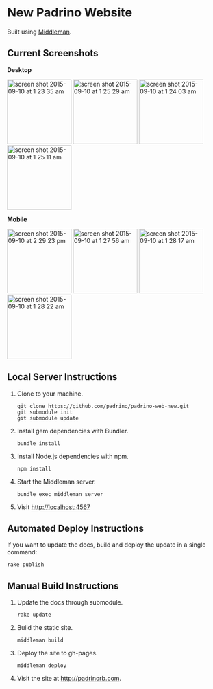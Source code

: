 # New Padrino Website

Built using [Middleman](https://github.com/middleman/middleman).

## Current Screenshots

**Desktop**

<img width="150" alt="screen shot 2015-09-10 at 1 23 35 am" src="https://cloud.githubusercontent.com/assets/8601064/9787033/a7257958-575a-11e5-86c5-e5c5995bd4fb.png"> <img width="150" alt="screen shot 2015-09-10 at 1 25 29 am" src="https://cloud.githubusercontent.com/assets/8601064/9787053/e1fb3f86-575a-11e5-8d2a-6d6c573bcdc0.png"> <img width="150" alt="screen shot 2015-09-10 at 1 24 03 am" src="https://cloud.githubusercontent.com/assets/8601064/9787042/c1e66ca2-575a-11e5-9277-a486dac40ce9.png"> <img width="150" alt="screen shot 2015-09-10 at 1 25 11 am" src="https://cloud.githubusercontent.com/assets/8601064/9787057/f9fcb218-575a-11e5-83d5-eeced6e8745f.png">

**Mobile**

<img width="150" alt="screen shot 2015-09-10 at 2 29 23 pm" src="https://cloud.githubusercontent.com/assets/8601064/9804340/5b745ca4-57c8-11e5-8f24-886e40e22621.png"> <img width="150" alt="screen shot 2015-09-10 at 1 27 56 am" src="https://cloud.githubusercontent.com/assets/8601064/9787091/3fd182d2-575b-11e5-9e4a-2276d139ea5d.png"> <img width="150" alt="screen shot 2015-09-10 at 1 28 17 am" src="https://cloud.githubusercontent.com/assets/8601064/9787089/3fa6eaae-575b-11e5-9563-16247e686767.png"> <img width="150" alt="screen shot 2015-09-10 at 1 28 22 am" src="https://cloud.githubusercontent.com/assets/8601064/9787090/3fd13980-575b-11e5-9897-6f75310d6dfb.png">

## Local Server Instructions

1. Clone to your machine.

   ```shell
   git clone https://github.com/padrino/padrino-web-new.git
   git submodule init
   git submodule update
   ```

2. Install gem dependencies with Bundler.

   ```shell
   bundle install
   ```

3. Install Node.js dependencies with npm.

   ```shell
   npm install
   ```

4. Start the Middleman server.

   ```shell
   bundle exec middleman server
   ```

5. Visit <http://localhost:4567>

## Automated Deploy Instructions

If you want to update the docs, build and deploy the update in a single command:

```shell
rake publish
```

## Manual Build Instructions

1. Update the docs through submodule.

   ```shell
   rake update
   ```

2. Build the static site.

   ```shell
   middleman build
   ```

3. Deploy the site to gh-pages.

   ```shell
   middleman deploy
   ```

4. Visit the site at <http://padrinorb.com>.
